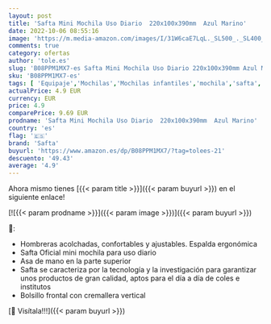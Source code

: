 ```yaml
---
layout: post
title: 'Safta Mini Mochila Uso Diario  220x100x390mm  Azul Marino'
date: 2022-10-06 08:55:16
image: 'https://m.media-amazon.com/images/I/31W6caE7LqL._SL500_._SL400_.jpg'
comments: true
category: ofertas
author: 'tole.es'
slug: 'B08PPM1MX7-es Safta Mini Mochila Uso Diario 220x100x390mm Azul Marino'
sku: 'B08PPM1MX7-es'
tags: [ 'Equipaje','Mochilas','Mochilas infantiles','mochila','safta','🇪🇸', ]
actualPrice: 4.9 EUR
currency: EUR
price: 4.9
comparePrice: 9.69 EUR
prodname: 'Safta Mini Mochila Uso Diario  220x100x390mm  Azul Marino'
country: 'es'
flag: '🇪🇸'
brand: 'Safta'
buyurl: 'https://www.amazon.es/dp/B08PPM1MX7/?tag=tolees-21'
descuento: '49.43'
average: '4.9'
---
```


Ahora mismo tienes [{{< param title >}}]({{< param buyurl >}}) en el siguiente enlace!

[![{{< param prodname >}}]({{< param image >}})]({{< param buyurl >}})

🔎:

- Hombreras acolchadas, confortables y ajustables. Espalda ergonómica
- Safta Oficial mini mochila para uso diario
- Asa de mano en la parte superior
- Safta se caracteriza por la tecnología y la investigación para garantizar unos productos de gran calidad, aptos para el día a día de coles e institutos
- Bolsillo frontal con cremallera vertical

[🛒 Visítala!!!]({{< param buyurl >}})
